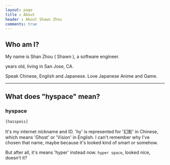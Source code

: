 ```yaml
---
layout: page
title : About
header : About Shawn Zhou
comments: true
---
```


## Who am I?

My name is Shan Zhou ( Shawn ), a software engineer.

<p><script>
(function () {
  var birthday=new Date(1989,1,4);
  var d=new Date();
  var age = d.getFullYear()-birthday.getFullYear()-((d.getMonth()<birthday.getMonth()|| d.getMonth()==birthday.getMonth() && d.getDate()<birthday.getDate())?1:0);
  document.write(age);
})();
</script> years old, living in San Jose, CA.</p>

Speak Chinese, English and Japanese. Love Japanese Anime and Game.

---------------------

## What does "hyspace" mean?

### hyspace

`[haɪspeis]`

It's my internet nickname and ID. 'hy' is represented for '幻影' in Chinese, which means 'Ghost' or 'Vision' in English. I can't remember why I've chosen that name, maybe because it's looked kind of smart or somehow.

But after all, it's means 'hyper' instead now. `hyper space`, looked nice, doesn't it?
